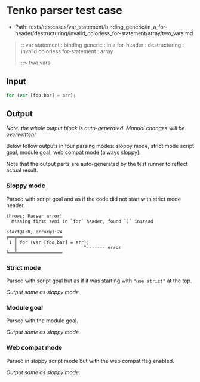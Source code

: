 # Tenko parser test case

- Path: tests/testcases/var_statement/binding_generic/in_a_for-header/destructuring/invalid_colorless_for-statement/array/two_vars.md

> :: var statement : binding generic : in a for-header : destructuring : invalid colorless for-statement : array
>
> ::> two vars

## Input

`````js
for (var [foo,bar] = arr);
`````

## Output

_Note: the whole output block is auto-generated. Manual changes will be overwritten!_

Below follow outputs in four parsing modes: sloppy mode, strict mode script goal, module goal, web compat mode (always sloppy).

Note that the output parts are auto-generated by the test runner to reflect actual result.

### Sloppy mode

Parsed with script goal and as if the code did not start with strict mode header.

`````
throws: Parser error!
  Missing first semi in `for` header, found `)` instead

start@1:0, error@1:24
╔══╦═════════════════
 1 ║ for (var [foo,bar] = arr);
   ║                         ^------- error
╚══╩═════════════════

`````

### Strict mode

Parsed with script goal but as if it was starting with `"use strict"` at the top.

_Output same as sloppy mode._

### Module goal

Parsed with the module goal.

_Output same as sloppy mode._

### Web compat mode

Parsed in sloppy script mode but with the web compat flag enabled.

_Output same as sloppy mode._
